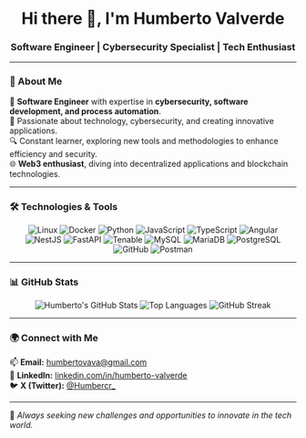 <h1 align="center">Hi there 👋, I'm Humberto Valverde</h1>
<h3 align="center">Software Engineer | Cybersecurity Specialist | Tech Enthusiast</h3>

---

### 🔹 About Me  
💼 **Software Engineer** with expertise in **cybersecurity, software development, and process automation**.  
🚀 Passionate about technology, cybersecurity, and creating innovative applications.  
🔍 Constant learner, exploring new tools and methodologies to enhance efficiency and security.  
🌐 **Web3 enthusiast**, diving into decentralized applications and blockchain technologies.  

---

### 🛠 Technologies & Tools  
<div align="center">

![Linux](https://img.shields.io/badge/Linux-FCC624?style=for-the-badge&logo=linux&logoColor=black)
![Docker](https://img.shields.io/badge/Docker-2496ED?style=for-the-badge&logo=docker&logoColor=white)
![Python](https://img.shields.io/badge/Python-3776AB?style=for-the-badge&logo=python&logoColor=white)
![JavaScript](https://img.shields.io/badge/JavaScript-F7DF1E?style=for-the-badge&logo=javascript&logoColor=black)
![TypeScript](https://img.shields.io/badge/TypeScript-3178C6?style=for-the-badge&logo=typescript&logoColor=white)
![Angular](https://img.shields.io/badge/Angular-DD0031?style=for-the-badge&logo=angular&logoColor=white)
![NestJS](https://img.shields.io/badge/NestJS-E0234E?style=for-the-badge&logo=nestjs&logoColor=white)
![FastAPI](https://img.shields.io/badge/FastAPI-009688?style=for-the-badge&logo=fastapi&logoColor=white)
![Tenable](https://img.shields.io/badge/Tenable-00ADEF?style=for-the-badge&logo=tenable&logoColor=white)
![MySQL](https://img.shields.io/badge/MySQL-4479A1?style=for-the-badge&logo=mysql&logoColor=white)
![MariaDB](https://img.shields.io/badge/MariaDB-003545?style=for-the-badge&logo=mariadb&logoColor=white)
![PostgreSQL](https://img.shields.io/badge/PostgreSQL-4169E1?style=for-the-badge&logo=postgresql&logoColor=white)
![GitHub](https://img.shields.io/badge/GitHub-181717?style=for-the-badge&logo=github&logoColor=white)
![Postman](https://img.shields.io/badge/Postman-FF6C37?style=for-the-badge&logo=postman&logoColor=white)

</div>

---

### 📊 GitHub Stats  
<div align="center">

![Humberto's GitHub Stats](https://github-readme-stats.vercel.app/api?username=humbercr&show_icons=true&theme=dark&cache_seconds=1800&hide_border=true)
![Top Languages](https://github-readme-stats.vercel.app/api/top-langs/?username=humbercr&layout=compact&theme=dark&cache_seconds=1800&hide_border=true)
![GitHub Streak](https://github-readme-streak-stats.herokuapp.com/?user=humbercr&theme=dark&hide_border=true)

</div>

---

### 🌍 Connect with Me  
📫 **Email:** [humbertovava@gmail.com](mailto:humbertovava@gmail.com)  
💼 **LinkedIn:** [linkedin.com/in/humberto-valverde](https://www.linkedin.com/in/humberto-valverde/)  
🐦 **X (Twitter):** [@Humbercr_](https://x.com/Humbercr_)

---

🚀 *Always seeking new challenges and opportunities to innovate in the tech world.*

